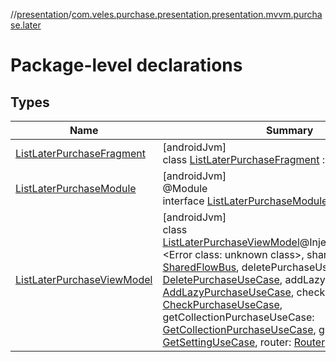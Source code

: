 //[presentation](../../index.md)/[com.veles.purchase.presentation.presentation.mvvm.purchase.later](index.md)

# Package-level declarations

## Types

| Name | Summary |
|---|---|
| [ListLaterPurchaseFragment](-list-later-purchase-fragment/index.md) | [androidJvm]<br>class [ListLaterPurchaseFragment](-list-later-purchase-fragment/index.md) : [BaseFragment](../com.veles.purchase.presentation.base.mvvm.fragment/-base-fragment/index.md) |
| [ListLaterPurchaseModule](-list-later-purchase-module/index.md) | [androidJvm]<br>@Module<br>interface [ListLaterPurchaseModule](-list-later-purchase-module/index.md) |
| [ListLaterPurchaseViewModel](-list-later-purchase-view-model/index.md) | [androidJvm]<br>class [ListLaterPurchaseViewModel](-list-later-purchase-view-model/index.md)@Injectconstructor(args: <!---  GfmCommand {"@class":"org.jetbrains.dokka.gfm.ResolveLinkGfmCommand","dri":{"packageName":"","classNames":"<Error class: unknown class>","callable":null,"target":{"@class":"org.jetbrains.dokka.links.PointingToDeclaration"},"extra":null}} --->&lt;Error class: unknown class&gt;<!--- --->, sharedFlowBus: [SharedFlowBus](../com.veles.purchase.presentation.data.bus/-shared-flow-bus/index.md), deletePurchaseUseCase: [DeletePurchaseUseCase](../../../domain/domain/com.veles.purchase.domain.usecase.purchase/-delete-purchase-use-case/index.md), addLazyPurchaseUseCase: [AddLazyPurchaseUseCase](../../../domain/domain/com.veles.purchase.domain.usecase.purchase/-add-lazy-purchase-use-case/index.md), checkPurchaseUseCase: [CheckPurchaseUseCase](../../../domain/domain/com.veles.purchase.domain.usecase.purchase/-check-purchase-use-case/index.md), getCollectionPurchaseUseCase: [GetCollectionPurchaseUseCase](../../../domain/domain/com.veles.purchase.domain.usecase.collection/-get-collection-purchase-use-case/index.md), getSettingUseCase: [GetSettingUseCase](../../../domain/domain/com.veles.purchase.domain.usecase.setting/-get-setting-use-case/index.md), router: [Router](../com.veles.purchase.presentation.base.mvvm.navigation/-router/index.md)) : [ViewModel](https://developer.android.com/reference/kotlin/androidx/lifecycle/ViewModel.html) |
